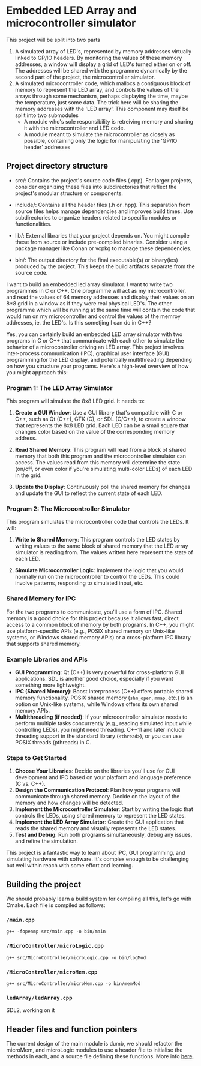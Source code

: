 # Embedded LED Array and microcontroller simulator
This project will be split into two parts
 1. A simulated array of LED's, represented by memory addresses virtually linked to GP/IO headers. By monitoring the values of these memory addresses, a window will display a grid of LED's turned either on or off. The addresses will be shared with the programme dynamically by the second part of the project, the microcontroller simulator.
 2. A simulated microcontroller code, which mallocs a contiguous block of memory to represent the LED array, and controls the values of the arrays through some mechanism, perhaps displaying the time, maybe the temperature, just some data. The trick here will be sharing the memory addresses with the 'LED array'. This component may itself be split into two submodules
    - A module who's sole responsibility is retreiving memory and sharing it with the microcontroller and LED code.
    - A module meant to simulate the microcontroller as closely as possible, containing only the logic for manipulating the 'GP/IO header' addresses 



## Project directory structure 
 - src/: Contains the project's source code files (.cpp). For larger projects, consider organizing these files into subdirectories that reflect the project's modular structure or components.


 - include/: Contains all the header files (.h or .hpp). This separation from source files helps manage dependencies and improves build times. Use subdirectories to organize headers related to specific modules or functionalities.


 - lib/: External libraries that your project depends on. You might compile these from source or include pre-compiled binaries. Consider using a package manager like Conan or vcpkg to manage these dependencies.


 - bin/: The output directory for the final executable(s) or binary(ies) produced by the project. This keeps the build artifacts separate from the source code.


I want to build an embedded led array simulator. I want to write two programmes in C or C++. One programme will act as my microcontroller, and read the values of 64 memory addresses and display their values on an 8*8 grid in a window as if they were real physical LED's. The other programme which will be running at the same time will contain the code that would run on my microcontroller and control the values of the memroy addresses, ie. the LED's. Is this sometjing I can do in C++?

Yes, you can certainly build an embedded LED array simulator with two programs in C or C++ that communicate with each other to simulate the behavior of a microcontroller driving an LED array. This project involves inter-process communication (IPC), graphical user interface (GUI) programming for the LED display, and potentially multithreading depending on how you structure your programs. Here's a high-level overview of how you might approach this:

### Program 1: The LED Array Simulator

This program will simulate the 8x8 LED grid. It needs to:

1. **Create a GUI Window**: Use a GUI library that's compatible with C or C++, such as Qt (C++), GTK (C), or SDL (C/C++), to create a window that represents the 8x8 LED grid. Each LED can be a small square that changes color based on the value of the corresponding memory address.

2. **Read Shared Memory**: This program will read from a block of shared memory that both this program and the microcontroller simulator can access. The values read from this memory will determine the state (on/off, or even color if you're simulating multi-color LEDs) of each LED in the grid.

3. **Update the Display**: Continuously poll the shared memory for changes and update the GUI to reflect the current state of each LED.

### Program 2: The Microcontroller Simulator

This program simulates the microcontroller code that controls the LEDs. It will:

1. **Write to Shared Memory**: This program controls the LED states by writing values to the same block of shared memory that the LED array simulator is reading from. The values written here represent the state of each LED.

2. **Simulate Microcontroller Logic**: Implement the logic that you would normally run on the microcontroller to control the LEDs. This could involve patterns, responding to simulated input, etc.

### Shared Memory for IPC

For the two programs to communicate, you'll use a form of IPC. Shared memory is a good choice for this project because it allows fast, direct access to a common block of memory by both programs. In C++, you might use platform-specific APIs (e.g., POSIX shared memory on Unix-like systems, or Windows shared memory APIs) or a cross-platform IPC library that supports shared memory.

### Example Libraries and APIs

- **GUI Programming**: Qt (C++) is very powerful for cross-platform GUI applications. SDL is another good choice, especially if you want something more lightweight.
- **IPC (Shared Memory)**: Boost.Interprocess (C++) offers portable shared memory functionality. POSIX shared memory (`shm_open`, `mmap`, etc.) is an option on Unix-like systems, while Windows offers its own shared memory APIs.
- **Multithreading (if needed)**: If your microcontroller simulator needs to perform multiple tasks concurrently (e.g., reading simulated input while controlling LEDs), you might need threading. C++11 and later include threading support in the standard library (`<thread>`), or you can use POSIX threads (pthreads) in C.

### Steps to Get Started

1. **Choose Your Libraries**: Decide on the libraries you'll use for GUI development and IPC based on your platform and language preference (C vs. C++).
2. **Design the Communication Protocol**: Plan how your programs will communicate through shared memory. Decide on the layout of the memory and how changes will be detected.
3. **Implement the Microcontroller Simulator**: Start by writing the logic that controls the LEDs, using shared memory to represent the LED states.
4. **Implement the LED Array Simulator**: Create the GUI application that reads the shared memory and visually represents the LED states.
5. **Test and Debug**: Run both programs simultaneously, debug any issues, and refine the simulation.

This project is a fantastic way to learn about IPC, GUI programming, and simulating hardware with software. It's complex enough to be challenging but well within reach with some effort and learning.

## Building the project
We should probably learn a build system for compiling all this, let's go with Cmake. Each file is compiled as follows:
 ### `/main.cpp`
 ```
 g++ -fopenmp src/main.cpp -o bin/main
 ```
 ### `/MicroController/microLogic.cpp`
 ```
 g++ src/MicroController/microLogic.cpp -o bin/logMod
 ```
 ### `/MicroController/microMem.cpp`
```
g++ src/MicroController/microMem.cpp -o bin/memMod
```
### `ledArray/ledArray.cpp`
SDL2, working on it

## Header files and function pointers
The current design of the main module is dumb, we should refactor the microMem, and microLogic modules to use a header file to initialise the methods in each, and a source file defining these functions. More info [here](https://stackoverflow.com/questions/51488008/how-can-i-call-functions-from-one-cpp-file-in-another-cpp-file).
